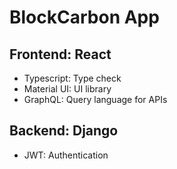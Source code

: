 # BlockCarbon App

## Frontend: React

- Typescript: Type check
- Material UI: UI library
- GraphQL: Query language for APIs

## Backend: Django

- JWT: Authentication
